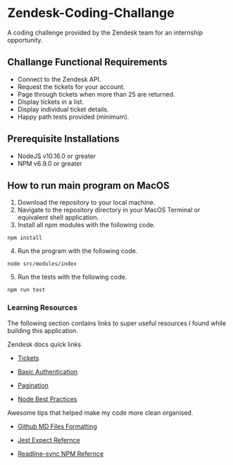 # Zendesk-Coding-Challange

A coding challenge provided by the Zendesk team for an internship opportunity.

## Challange Functional Requirements

- Connect to the Zendesk API.
- Request the tickets for your account.
- Page through tickets when more than 25 are returned.
- Display tickets in a list.
- Display individual ticket details.
- Happy path tests provided (minimum).

## Prerequisite Installations

- NodeJS v10.16.0 or greater
- NPM v6.9.0 or greater

## How to run main program on MacOS

1. Download the repository to your local machine.
2. Navigate to the repository directory in your MacOS Terminal or equivalent shell application.
3. Install all npm modules with the following code.

```
npm install
```

4. Run the program with the following code.

```
node src/modules/index
```

5. Run the tests with the following code.

```
npm run test
```

### Learning Resources

The following section contains links to super useful resources I found while building this application.

Zendesk docs quick links

* [Tickets](https://developer.zendesk.com/rest_api/docs/support/tickets#show-ticket)

* [Basic Authentication](https://developer.zendesk.com/rest_api/docs/support/introduction#basic-authentication)

* [Pagination](https://developer.zendesk.com/rest_api/docs/support/introduction#pagination)

* [Node Best Practices](https://github.com/i0natan/nodebestpractices)

Awesome tips that helped make my code more clean organised.

* [Github MD Files Formatting](https://help.github.com/en/articles/basic-writing-and-formatting-syntax)

* [Jest Expect Refernce](https://jestjs.io/docs/en/expect.html)

* [Readline-sync NPM Refernce](https://www.npmjs.com/package/readline-sync)
